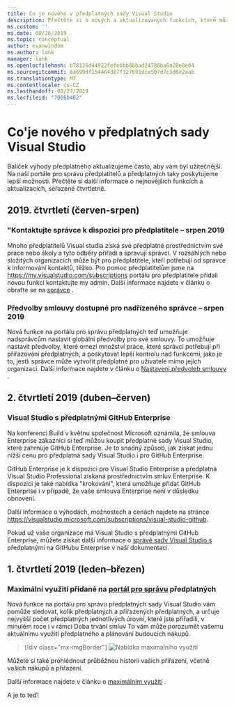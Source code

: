 ```yaml
---
title: Co je nového v předplatných sady Visual Studio
description: Přečtěte si o nových a aktualizovaných funkcích, které můžete použít ke správě předplatných sady Visual Studio.
ms.custom: ''
ms.date: 08/26/2019
ms.topic: conceptual
author: evanwindom
ms.author: lank
manager: lank
ms.openlocfilehash: b78126d44922fefebbb86bad24788ba6a28e8e04
ms.sourcegitcommit: 8a699df154464387f327691dce507d7c3d0e2aab
ms.translationtype: MT
ms.contentlocale: cs-CZ
ms.lasthandoff: 08/27/2019
ms.locfileid: "70060402"
---
```

# <a name="what39s-new-in-visual-studio-subscriptions"></a>Co&#39;je nového v předplatných sady Visual Studio

Balíček výhody předplatného aktualizujeme často, aby vám byl užitečnější. Na naší portále pro správu předplatitelů a předplatných taky poskytujeme lepší možnosti.  Přečtěte si další informace o nejnovějších funkcích a aktualizacích, seřazené čtvrtletně.

## <a name="2019-q3-june-august"></a>2019. čtvrtletí (červen-srpen)

### <a name="contact-my-admin-available-for-subscribers---august-2019"></a>"Kontaktujte správce k dispozici pro předplatitele – srpen 2019
Mnoho předplatitelů Visual studia získá své předplatné prostřednictvím své práce nebo školy a tyto odběry přiřadí a spravují správci.  V rozsáhlých nebo složitých organizacích může být pro předplatitele, kteří potřebují od správce k informování kontaktů, těžko.  Pro pomoc předplatitelům jsme na https://my.visualstudio.com/subscriptions portálu pro předplatitele přidali novou funkci kontaktujte my admin. Další informace najdete v článku o obraťte se na [správce](contact-my-admin.md) . 

### <a name="agreement-preferences-available-for-super-admins---august-2019"></a>Předvolby smlouvy dostupné pro nadřízeného správce – srpen 2019
Nová funkce na portálu pro správu předplatných teď umožňuje nadsprávcům nastavit globální předvolby pro své smlouvy.  To umožňuje nastavit předvolby, které omezí množství práce, které správci potřebují při přiřazování předplatných, a poskytovat lepší kontrolu nad funkcemi, jako je to, jestli správce může vytvořit předplatné pro uživatele mimo jejich organizaci.  Další informace najdete v článku o [Nastavení předvoleb smlouvy](admin-prefs.md) . 

## <a name="2019-q2-april-june"></a>2\. čtvrtletí 2019 (duben–červen)

### <a name="visual-studio-with-github-enterprise-subscriptions"></a>Visual Studio s předplatnými GitHub Enterprise
Na konferenci Build v květnu společnost Microsoft oznámila, že smlouva Enterprise zákazníci si teď můžou koupit předplatné sady Visual Studio, které zahrnuje GitHub Enterprise.  Je to snadný způsob, jak získat jednu nižší cenu pro předplatná sady Visual Studio i pro GitHub Enterprise.  

GitHub Enterprise je k dispozici pro Visual Studio Enterprise a předplatná Visual Studio Professional získaná prostřednictvím smluv Enterprise. K dispozici je také nabídka "krokování", která umožňuje přidat GitHub Enterprise i v případě, že vaše smlouva Enterprise není v důsledku obnovení.

Další informace o výhodách, možnostech a cenách najdete na stránce https://visualstudio.microsoft.com/subscriptions/visual-studio-github. 

Pokud už vaše organizace má Visual Studio s předplatnými GitHub Enterprise, můžete získat další informace o [správě sady Visual Studio s](assign-github.md) předplatnými na GitHubu Enterprise v naší dokumentaci.  

## <a name="2019-q1-january-march"></a>1\. čtvrtletí 2019 (leden–březen)

### <a name="maximum-usage-added-to-subscriptions-administration-portalhttpsmanagevisualstudiocom"></a>Maximální využití přidané na [portál pro správu](https://manage.visualstudio.com) předplatných
Nová funkce na portálu pro správu předplatných sady Visual Studio vám pomůže sledovat, kolik předplatných a přiřazených předplatných, a určuje nejvyšší počet předplatných jednotlivých úrovní, které jste přiřadili, v minulém roce i v rámci Doba trvání smluv To vám může porozumět vašemu aktuálnímu využití předplatného a plánování budoucích nákupů. 

  > [!div class="mx-imgBorder"]
  > ![Nabídka maximálního využití](_img/maximum-usage/maximum-usage-menu.png)

Můžete si také prohlédnout průběžnou historii vašich přiřazení, včetně vašich nákupů a přiřazení.   

Další informace najdete v článku o [maximálním využití](maximum-usage.md) . 





A je to teď!
